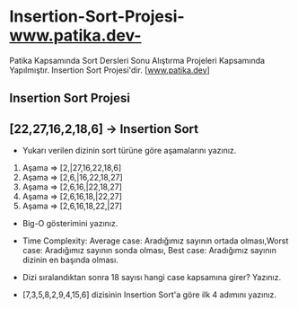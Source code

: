 # Insertion-Sort-Projesi-www.patika.dev-
Patika Kapsamında Sort Dersleri Sonu Alıştırma Projeleri Kapsamında Yapılmıştır. Insertion Sort Projesi'dir. [www.patika.dev]

## Insertion Sort Projesi

[22,27,16,2,18,6] -> Insertion Sort
----------------------------
- Yukarı verilen dizinin sort türüne göre aşamalarını yazınız.

1. Aşama => [2,|27,16,22,18,6]
2. Aşama => [2,6,|16,22,18,27]
3. Aşama => [2,6,16,|22,18,27]
4. Aşama => [2,6,16,18,|22,27]
5. Aşama => [2,6,16,18,22,|27]

- Big-O gösterimini yazınız.
- Time Complexity: Average case: Aradığımız sayının ortada olması,Worst case: Aradığımız sayının sonda olması, Best case: Aradığımız sayının dizinin en başında olması.
- Dizi sıralandıktan sonra 18 sayısı hangi case kapsamına girer? Yazınız.


- [7,3,5,8,2,9,4,15,6] dizisinin Insertion Sort'a göre ilk 4 adımını yazınız.